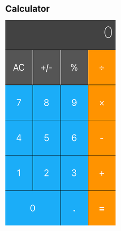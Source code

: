 # Calculator


<img src="https://github.com/omerfarukercivan/Calculator/blob/main/calculatorSS.png" width="350" height="650">
